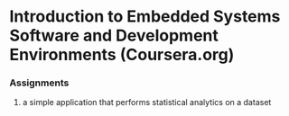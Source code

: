 # Introduction to Embedded Systems Software and Development Environments (Coursera.org)

### Assignments
  1.  a simple application that performs statistical analytics on a dataset
